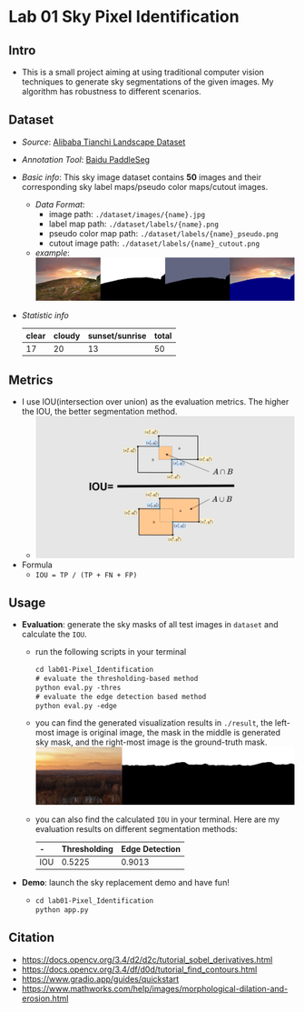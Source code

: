 # Lab 01 Sky Pixel Identification

## Intro
-  This is a small project aiming at using traditional computer vision techniques to generate sky segmentations of the given images. My algorithm
has robustness to different scenarios.
## Dataset
- *Source*: [Alibaba Tianchi Landscape Dataset](https://tianchi.aliyun.com/dataset/93849?t=1705880857133)
- *Annotation Tool*: [Baidu PaddleSeg]()
- *Basic info*: This sky image dataset contains **50** images and their corresponding sky label maps/pseudo color maps/cutout images.
  - *Data Format*: 
    - image path: ```./dataset/images/{name}.jpg```
    - label map path: ```./dataset/labels/{name}.png```
    - pseudo color map path: ```./dataset/labels/{name}_pseudo.png```
    - cutout image path: ```./dataset/labels/{name}_cutout.png```
  - *example*:
    ![img](imgs/example.png)
- *Statistic info*

  | clear | cloudy | sunset/sunrise | total |
  |-------|--------|----------------|-------|
  | 17    | 20     | 13             | 50    |

## Metrics
- I use IOU(intersection over union) as the evaluation metrics. The higher the IOU, the better segmentation method.
  - ![img.png](imgs/iou.png)
- Formula
  - ```IOU = TP / (TP + FN + FP)```

## Usage
- **Evaluation**: generate the sky masks of all test images in `dataset` and calculate the `IOU`.
  - run the following scripts in your terminal
    ``` 
    cd lab01-Pixel_Identification
    # evaluate the thresholding-based method
    python eval.py -thres 
    # evaluate the edge detection based method
    python eval.py -edge
    ```
  - you can find the generated visualization results in `./result`, the left-most image is original image, the mask in the middle is generated sky mask,
  and the right-most image is the ground-truth mask.
    ![img.png](imgs/eval_vis.png)
  - you can also find the calculated `IOU` in your terminal. Here are my evaluation results on different segmentation methods:
    
    | -   |Thresholding|Edge Detection|
    |-----|-|-|
    | IOU |0.5225|0.9013|
- **Demo**: launch the sky replacement demo and have fun!
  - ```
    cd lab01-Pixel_Identification
    python app.py
    ```

## Citation
- https://docs.opencv.org/3.4/d2/d2c/tutorial_sobel_derivatives.html
- https://docs.opencv.org/3.4/df/d0d/tutorial_find_contours.html
- https://www.gradio.app/guides/quickstart
- https://www.mathworks.com/help/images/morphological-dilation-and-erosion.html

